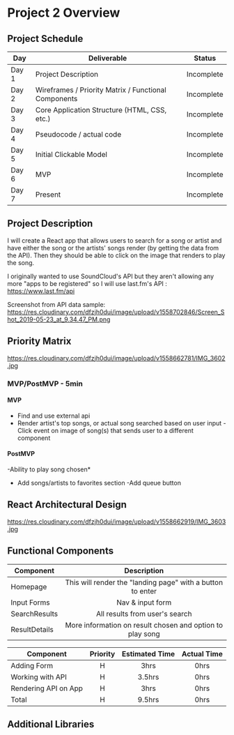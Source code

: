 # Project 2 Overview

## Project Schedule


|  Day | Deliverable | Status
|---|---| ---|
|Day 1| Project Description | Incomplete
|Day 2| Wireframes / Priority Matrix / Functional Components | Incomplete
|Day 3| Core Application Structure (HTML, CSS, etc.) | Incomplete
|Day 4| Pseudocode / actual code | Incomplete
|Day 5| Initial Clickable Model  | Incomplete
|Day 6| MVP | Incomplete
|Day 7| Present | Incomplete

## Project Description

I will create a React app that allows users to search for a song or artist and have either the song or the artists' songs render (by getting the data from the API). Then they should be able to click on the image that renders to play the song.

I originally wanted to use SoundCloud's API but they aren't allowing any more "apps to be registered" so I will use last.fm's API : 
https://www.last.fm/api 

Screenshot from API data sample: 
https://res.cloudinary.com/dfzjh0dui/image/upload/v1558702846/Screen_Shot_2019-05-23_at_9.34.47_PM.png 
## Priority Matrix

https://res.cloudinary.com/dfzjh0dui/image/upload/v1558662781/IMG_3602.jpg 

### MVP/PostMVP - 5min

#### MVP 

- Find and use external api 
- Render artist's top songs, or actual song searched based on user input
-Click event on image of song(s) that sends user to a different component

#### PostMVP 

-Ability to play song chosen*
- Add songs/artists to favorites section
-Add queue button

## React Architectural Design

https://res.cloudinary.com/dfzjh0dui/image/upload/v1558662919/IMG_3603.jpg 

## Functional Components

| Component | Description | 
| --- | :---: |  
| Homepage | This will render the "landing page" with a button to enter| 
| Input Forms | Nav & input form | 
| SearchResults | All results from user's search | 
| ResultDetails | More information on result chosen and option to play song |


| Component | Priority | Estimated Time | Actual Time |
| --- | :---: |  :---: | :---: |
| Adding Form | H | 3hrs| 0hrs |
| Working with API | H | 3.5hrs| 0hrs |
| Rendering API on App | H | 3hrs | 0hrs |
| Total | H | 9.5hrs| 0hrs | 

## Additional Libraries
 
